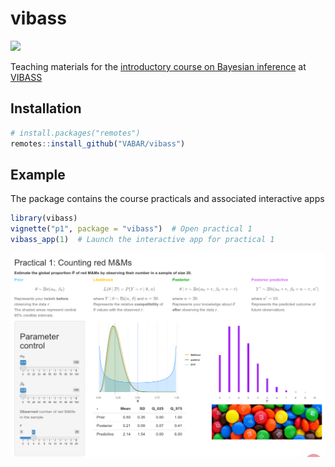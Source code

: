 
<!-- README.md is generated from README.Rmd. Please edit that file -->

# vibass

[<img src="http://vabar.es/images//widget_vibass4.png" width="300px"/>](http://vabar.es/events/vibass4/)

<!-- badges: start -->
<!-- badges: end -->

Teaching materials for the [introductory course on Bayesian
inference](http://vabar.es/events/vibass4-intro/) at
[VIBASS](http://vabar.es/events/vibass4/)

## Installation

``` r
# install.packages("remotes")
remotes::install_github("VABAR/vibass")
```

## Example

The package contains the course practicals and associated interactive
apps

``` r
library(vibass)
vignette("p1", package = "vibass")  # Open practical 1
vibass_app(1)  # Launch the interactive app for practical 1
```

![](man/figures/p1_app.png)

